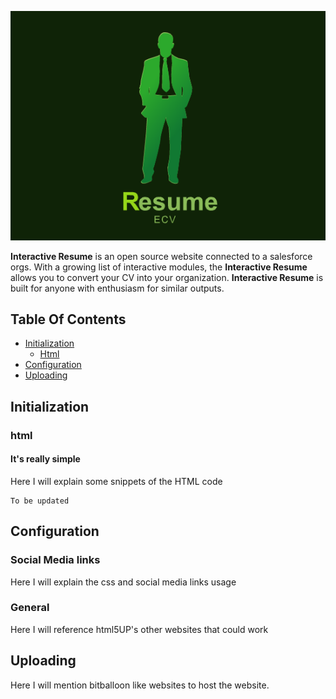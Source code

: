 ﻿![Interactive Resume (E CV)](icon.png)



**Interactive Resume** is an open source website connected to a salesforce orgs. With a growing list of interactive modules, the **Interactive Resume** allows you to convert your CV into your organization. **Interactive Resume** is built for anyone with enthusiasm for similar outputs.

## Table Of Contents

- [Initialization](#initialization)
  - [Html](#html)
- [Configuration](#configuration)
- [Uploading](#uploading)


## Initialization

### html

#### It's really simple

Here I will explain some snippets of the HTML code

```
To be updated
```


## Configuration

### Social Media links

Here I will explain the css and social media links usage


### General

Here I will reference html5UP's other websites that could work


## Uploading

Here I will mention bitballoon like websites to host the website.



